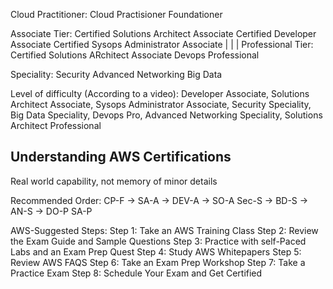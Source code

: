 Cloud Practitioner: Cloud Practisioner Foundationer

Associate Tier:		Certified Solutions Architect Associate 	Certified Developer Associate		Certified Sysops Administrator Associate
									|													 |				|
Professional Tier:	Certified Solutions ARchitect Associate								Devops Professional

Speciality:			Security		Advanced Networking			Big Data



Level of difficulty (According to a video):
	Developer Associate, Solutions Architect Associate, Sysops Administrator Associate, Security Speciality, Big Data Speciality, Devops Pro, Advanced Networking Speciality, Solutions Architect Professional
	

Understanding AWS Certifications
--------------------------------

Real world capability, not memory of minor details

Recommended Order: 
				CP-F -> SA-A -> DEV-A -> SO-A
				Sec-S -> BD-S -> AN-S -> DO-P
							SA-P
							
AWS-Suggested Steps:
	Step 1: Take an AWS Training Class
	Step 2: Review the Exam Guide and Sample Questions
	Step 3: Practice with self-Paced Labs and an Exam Prep Quest
	Step 4: Study AWS Whitepapers
	Step 5: Review AWS FAQS
	Step 6: Take an Exam Prep Workshop
	Step 7: Take a Practice Exam
	Step 8: Schedule Your Exam and Get Certified
